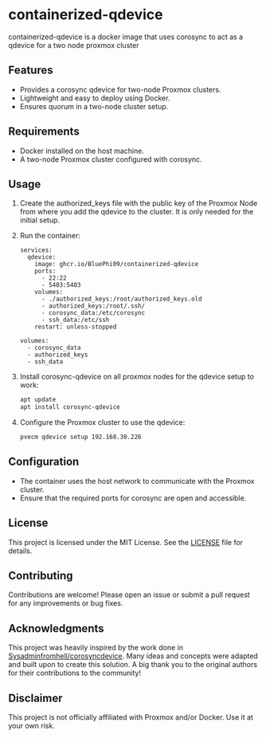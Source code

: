 # containerized-qdevice
containerized-qdevice is a docker image that uses corosync to act as a qdevice for a two node proxmox cluster

## Features
- Provides a corosync qdevice for two-node Proxmox clusters.
- Lightweight and easy to deploy using Docker.
- Ensures quorum in a two-node cluster setup.

## Requirements
- Docker installed on the host machine.
- A two-node Proxmox cluster configured with corosync.

## Usage

1. Create the authorized_keys file with the public key of the Proxmox Node from where you add the qdevice to the cluster. It is only needed for the initial setup.

2. Run the container:
    ```docker compose
    services:
      qdevice:
        image: ghcr.io/BluePhi09/containerized-qdevice
        ports:
          - 22:22
          - 5403:5403
        volumes:
          - ./authorized_keys:/root/authorized_keys.old
          - authorized_keys:/root/.ssh/
          - corosync_data:/etc/corosync
          - ssh_data:/etc/ssh
        restart: unless-stopped
        
    volumes:
      - corosync_data
      - authorized_keys
      - ssh_data
    ```
    
3. Install corosync-qdevice on all proxmox nodes for the qdevice setup to work:
    ```bash
    apt update
    apt install corosync-qdevice
    ```   

4. Configure the Proxmox cluster to use the qdevice:
    ```bash
    pvecm qdevice setup 192.168.30.226
    ```

## Configuration
- The container uses the host network to communicate with the Proxmox cluster.
- Ensure that the required ports for corosync are open and accessible.

## License
This project is licensed under the MIT License. See the [LICENSE](LICENSE) file for details.

## Contributing
Contributions are welcome! Please open an issue or submit a pull request for any improvements or bug fixes.

## Acknowledgments
This project was heavily inspired by the work done in [Sysadminfromhell/corosyncdevice](https://github.com/Sysadminfromhell/corosyncdevice). Many ideas and concepts were adapted and built upon to create this solution. A big thank you to the original authors for their contributions to the community!

## Disclaimer
This project is not officially affiliated with Proxmox and/or Docker. Use it at your own risk.
